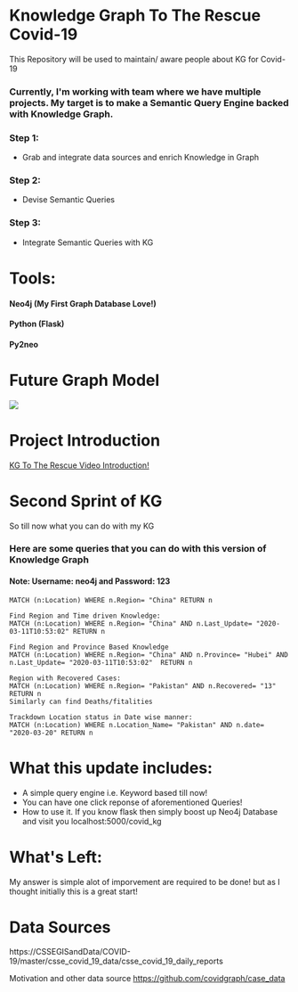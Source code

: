 # Knowledge Graph To The Rescue Covid-19
This Repository will be used to maintain/ aware people about KG for Covid-19
### Currently, I'm working with team where we have multiple projects. My target is to make a Semantic Query Engine backed with Knowledge Graph.
### Step 1:
<ul><li> Grab and integrate data sources and enrich Knowledge in Graph</li></ul>

### Step 2:
<ul><li> Devise Semantic Queries</li></ul>

### Step 3:
<ul><li> Integrate Semantic Queries with KG </li></ul>

# Tools:
#### Neo4j (My First Graph Database Love!)
#### Python (Flask)
#### Py2neo

# Future Graph Model

<img src= "https://github.com/Siraj1munir/KG_to_the_rescue_covid-19/blob/master/Graph_model_for_KG_NEO4j_Update.jpg">

# Project Introduction
[KG To The Rescue Video Introduction!](https://github.com/Siraj1munir/KG_to_the_rescue_covid-19/blob/master/Intro_to_project.mp4 "KG To The Rescue")
# Second Sprint of KG
So till now what you can do with my KG

### Here are some queries that you can do with this version of Knowledge Graph
#### Note: Username: neo4j and Password: 123
~~~ Find Region Specific Knowlege:
MATCH (n:Location) WHERE n.Region= "China" RETURN n 
~~~
~~~
Find Region and Time driven Knowledge:
MATCH (n:Location) WHERE n.Region= "China" AND n.Last_Update= "2020-03-11T10:53:02" RETURN n
~~~
~~~ 
Find Region and Province Based Knowledge
MATCH (n:Location) WHERE n.Region= "China" AND n.Province= "Hubei" AND n.Last_Update= "2020-03-11T10:53:02"  RETURN n
~~~
~~~ 
Region with Recovered Cases:
MATCH (n:Location) WHERE n.Region= "Pakistan" AND n.Recovered= "13" RETURN n
Similarly can find Deaths/fitalities 
~~~
~~~ 
Trackdown Location status in Date wise manner:
MATCH (n:Location) WHERE n.Location_Name= "Pakistan" AND n.date= "2020-03-20" RETURN n 
~~~
# What this update includes:
<ul><li> A simple query engine i.e. Keyword based till now! </li>
  <li> You can have one click reponse of aforementioned Queries! </li>
  <li> How to use it. If you know flask then simply boost up Neo4j Database and visit you localhost:5000/covid_kg</li>
</ul>

# What's Left:

<p>My answer is simple alot of imporvement are required to be done! but as I thought initially this is a great start!</p>

# Data Sources
https://CSSEGISandData/COVID-19/master/csse_covid_19_data/csse_covid_19_daily_reports 

Motivation and other data source
https://github.com/covidgraph/case_data
